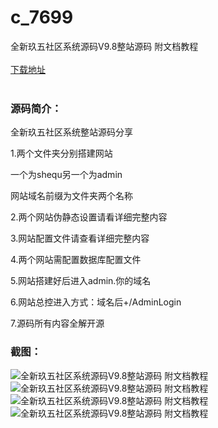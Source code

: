 # c_7699
全新玖五社区系统源码V9.8整站源码 附文档教程
<br/></br>
[下载地址](https://www.uuid2.com/7699.html "下载地址")
<br/></br>
<h3>源码简介：</h3>
<p>全新玖五社区系统整站源码分享<p>
<p>1.两个文件夹分别搭建网站<p>
<p>一个为shequ另一个为admin<p>
<p>网站域名前缀为文件夹两个名称<p>
<p>2.两个网站伪静态设置请看详细完整内容<p>
<p>3.网站配置文件请查看详细完整内容<p>
<p>4.两个网站需配置数据库配置文件<p>
<p>5.网站搭建好后进入admin.你的域名<p>
<p>6.网站总控进入方式：域名后+/AdminLogin<p>
<p>7.源码所有内容全解开源<p>
<h3>截图：</h3>
<img src="https://www.uuid2.com/wp-content/uploads/img/uimage/73091644547809.png" alt="全新玖五社区系统源码V9.8整站源码 附文档教程"><img src="https://www.uuid2.com/wp-content/uploads/img/uimage/24841644547809.png" alt="全新玖五社区系统源码V9.8整站源码 附文档教程"><img src="https://www.uuid2.com/wp-content/uploads/img/uimage/46361644547810.png" alt="全新玖五社区系统源码V9.8整站源码 附文档教程"><img src="https://www.uuid2.com/wp-content/uploads/img/uimage/25011644547811.png" alt="全新玖五社区系统源码V9.8整站源码 附文档教程">
